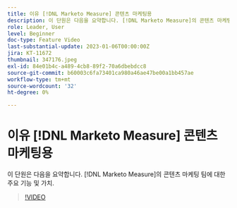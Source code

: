 ```yaml
---
title: 이유 [!DNL Marketo Measure] 콘텐츠 마케팅용
description: 이 단원은 다음을 요약합니다. [!DNL Marketo Measure]의 콘텐츠 마케팅 팀에 대한 주요 기능 및 가치.
role: Leader, User
level: Beginner
doc-type: Feature Video
last-substantial-update: 2023-01-06T00:00:00Z
jira: KT-11672
thumbnail: 347176.jpeg
exl-id: 84e01b4c-a489-4cb8-89f2-70a6dbebdcc8
source-git-commit: b60003c6fa73401ca980a46ae47be00a1bb457ae
workflow-type: tm+mt
source-wordcount: '32'
ht-degree: 0%

---
```


# 이유 [!DNL Marketo Measure] 콘텐츠 마케팅용

이 단원은 다음을 요약합니다. [!DNL Marketo Measure]의 콘텐츠 마케팅 팀에 대한 주요 기능 및 가치.

>[!VIDEO](https://video.tv.adobe.com/v/347176/?quality=12&learn=on)
